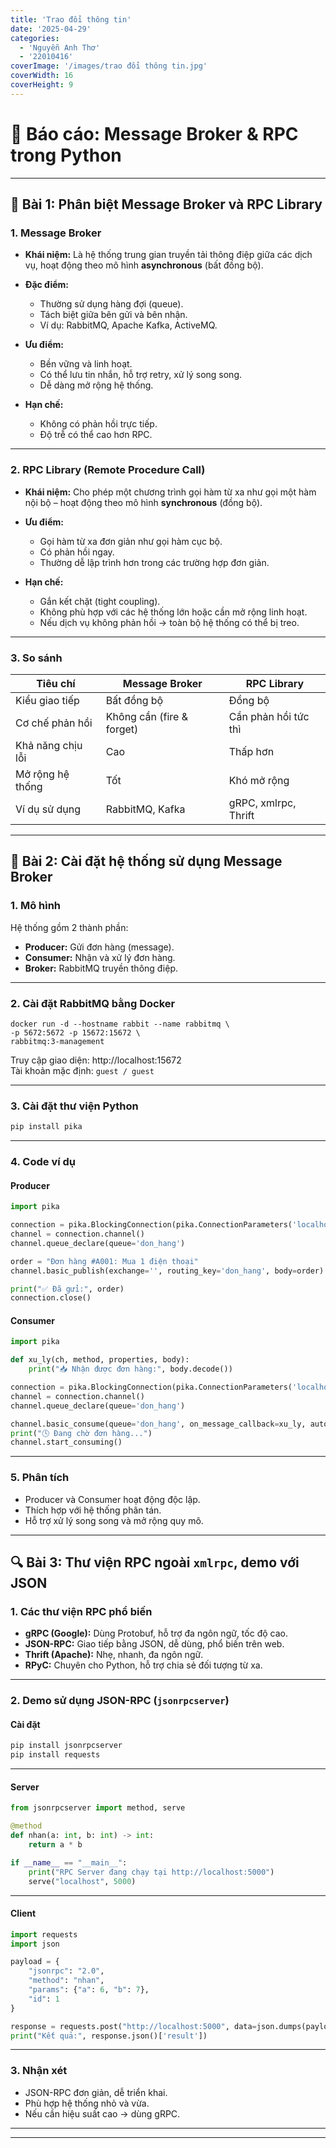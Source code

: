 ```yaml
---
title: 'Trao đổi thông tin'
date: '2025-04-29'
categories:
  - 'Nguyễn Anh Thơ'
  - '22010416'
coverImage: '/images/trao đổi thông tin.jpg'
coverWidth: 16
coverHeight: 9
---
```


# 📘 Báo cáo: Message Broker & RPC trong Python

---

## 📝 Bài 1: Phân biệt Message Broker và RPC Library

### 1. Message Broker

- **Khái niệm:** Là hệ thống trung gian truyền tải thông điệp giữa các dịch vụ, hoạt động theo mô hình **asynchronous** (bất đồng bộ).
- **Đặc điểm:**

  - Thường sử dụng hàng đợi (queue).
  - Tách biệt giữa bên gửi và bên nhận.
  - Ví dụ: RabbitMQ, Apache Kafka, ActiveMQ.

- **Ưu điểm:**

  - Bền vững và linh hoạt.
  - Có thể lưu tin nhắn, hỗ trợ retry, xử lý song song.
  - Dễ dàng mở rộng hệ thống.

- **Hạn chế:**
  - Không có phản hồi trực tiếp.
  - Độ trễ có thể cao hơn RPC.

---

### 2. RPC Library (Remote Procedure Call)

- **Khái niệm:** Cho phép một chương trình gọi hàm từ xa như gọi một hàm nội bộ – hoạt động theo mô hình **synchronous** (đồng bộ).

- **Ưu điểm:**

  - Gọi hàm từ xa đơn giản như gọi hàm cục bộ.
  - Có phản hồi ngay.
  - Thường dễ lập trình hơn trong các trường hợp đơn giản.

- **Hạn chế:**
  - Gắn kết chặt (tight coupling).
  - Không phù hợp với các hệ thống lớn hoặc cần mở rộng linh hoạt.
  - Nếu dịch vụ không phản hồi → toàn bộ hệ thống có thể bị treo.

---

### 3. So sánh

| Tiêu chí          | Message Broker            | RPC Library          |
| ----------------- | ------------------------- | -------------------- |
| Kiểu giao tiếp    | Bất đồng bộ               | Đồng bộ              |
| Cơ chế phản hồi   | Không cần (fire & forget) | Cần phản hồi tức thì |
| Khả năng chịu lỗi | Cao                       | Thấp hơn             |
| Mở rộng hệ thống  | Tốt                       | Khó mở rộng          |
| Ví dụ sử dụng     | RabbitMQ, Kafka           | gRPC, xmlrpc, Thrift |

---

## 🧪 Bài 2: Cài đặt hệ thống sử dụng Message Broker

### 1. Mô hình

Hệ thống gồm 2 thành phần:

- **Producer:** Gửi đơn hàng (message).
- **Consumer:** Nhận và xử lý đơn hàng.
- **Broker:** RabbitMQ truyền thông điệp.

---

### 2. Cài đặt RabbitMQ bằng Docker

```
docker run -d --hostname rabbit --name rabbitmq \
-p 5672:5672 -p 15672:15672 \
rabbitmq:3-management
```

Truy cập giao diện: http://localhost:15672  
Tài khoản mặc định: `guest / guest`

---

### 3. Cài đặt thư viện Python

```bash
pip install pika
```

---

### 4. Code ví dụ

#### Producer

```python
import pika

connection = pika.BlockingConnection(pika.ConnectionParameters('localhost'))
channel = connection.channel()
channel.queue_declare(queue='don_hang')

order = "Đơn hàng #A001: Mua 1 điện thoại"
channel.basic_publish(exchange='', routing_key='don_hang', body=order)

print("✅ Đã gửi:", order)
connection.close()
```

#### Consumer

```python
import pika

def xu_ly(ch, method, properties, body):
    print("📥 Nhận được đơn hàng:", body.decode())

connection = pika.BlockingConnection(pika.ConnectionParameters('localhost'))
channel = connection.channel()
channel.queue_declare(queue='don_hang')

channel.basic_consume(queue='don_hang', on_message_callback=xu_ly, auto_ack=True)
print("🕓 Đang chờ đơn hàng...")
channel.start_consuming()
```

---

### 5. Phân tích

- Producer và Consumer hoạt động độc lập.
- Thích hợp với hệ thống phân tán.
- Hỗ trợ xử lý song song và mở rộng quy mô.

---

## 🔍 Bài 3: Thư viện RPC ngoài `xmlrpc`, demo với JSON

### 1. Các thư viện RPC phổ biến

- **gRPC (Google):** Dùng Protobuf, hỗ trợ đa ngôn ngữ, tốc độ cao.
- **JSON-RPC:** Giao tiếp bằng JSON, dễ dùng, phổ biến trên web.
- **Thrift (Apache):** Nhẹ, nhanh, đa ngôn ngữ.
- **RPyC:** Chuyên cho Python, hỗ trợ chia sẻ đối tượng từ xa.

---

### 2. Demo sử dụng JSON-RPC (`jsonrpcserver`)

#### Cài đặt

```bash
pip install jsonrpcserver
pip install requests
```

---

#### Server

```python
from jsonrpcserver import method, serve

@method
def nhan(a: int, b: int) -> int:
    return a * b

if __name__ == "__main__":
    print("RPC Server đang chạy tại http://localhost:5000")
    serve("localhost", 5000)
```

---

#### Client

```python
import requests
import json

payload = {
    "jsonrpc": "2.0",
    "method": "nhan",
    "params": {"a": 6, "b": 7},
    "id": 1
}

response = requests.post("http://localhost:5000", data=json.dumps(payload))
print("Kết quả:", response.json()['result'])
```

---

### 3. Nhận xét

- JSON-RPC đơn giản, dễ triển khai.
- Phù hợp hệ thống nhỏ và vừa.
- Nếu cần hiệu suất cao → dùng gRPC.

---

---
